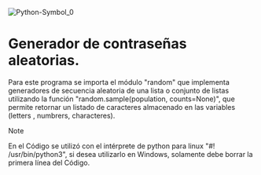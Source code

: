 ![Python-Symbol_0](https://github.com/wobistdu003/passwd.py/assets/110427600/d18bb362-f81f-416a-b0e9-5d222041ead6)

# Generador de contraseñas aleatorias.

Para este programa se importa el módulo "random" que implementa generadores de secuencia aleatoria de una lista o conjunto de listas
utilizando la función "random.sample(population, counts=None)", que permite retornar un listado de caracteres almacenado en las variables 
(letters , numbrers, characteres).

> [!NOTE]
> En el Código se utilizó con el intérprete de python para linux "#! /usr/bin/python3", si desea utilizarlo en Windows, solamente debe borrar la primera línea del Código.

